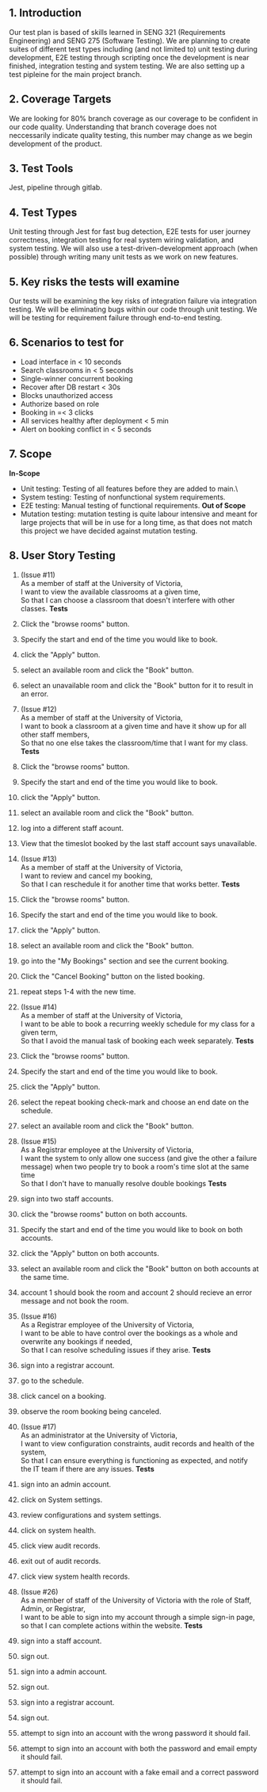 ## 1. Introduction
Our test plan is based of skills learned in SENG 321 (Requirements Engineering) and SENG 275 (Software Testing). We are planning to create suites of different test types including (and not limited to) unit testing during development, E2E testing through scripting once the development is near finished, integration testing and system testing. We are also setting up a test pipleine for the main project branch.

## 2. Coverage Targets
 We are looking for 80% branch coverage as our coverage to be confident in our code quality. Understanding that branch coverage does not neccessarily indicate quality testing, this number may change as we begin development of the product.

## 3. Test Tools
 Jest, pipeline through gitlab.

## 4. Test Types
 Unit testing through Jest for fast bug detection, E2E tests for user journey correctness, integration testing for real system wiring validation, and system testing. We will also use a test-driven-development approach (when possible) through writing many unit tests as we work on new features.

## 5. Key risks the tests will examine
 Our tests will be examining the key risks of integration failure via integration testing. We will be eliminating bugs within our code through unit testing. We will be testing for requirement failure through end-to-end testing.

## 6. Scenarios to test for
- Load interface in < 10 seconds
- Search classrooms in < 5 seconds
- Single-winner concurrent booking
- Recover after DB restart < 30s
- Blocks unauthorized access
- Authorize based on role
- Booking in =< 3 clicks
- All services healthy after deployment < 5 min
- Alert on booking conflict in < 5 seconds

## 7. Scope
**In-Scope**
- Unit testing: Testing of all features before they are added to main.\
- System testing: Testing of nonfunctional system requirements. 
- E2E testing: Manual testing of functional requirements.
**Out of Scope**
- Mutation testing: mutation testing is quite labour intensive and meant for large projects that will be in use for a long time, as that does not match this project we have decided against mutation testing.

## 8. User Story Testing
1.  (Issue #11)\
    As a member of staff at the University of Victoria,\
    I want to view the available classrooms at a given time,\
    So that I can choose a classroom that doesn't interfere with other classes. 
**Tests**
1. Click the "browse rooms" button.
2. Specify the start and end of the time you would like to book.
3. click the "Apply" button.
4. select an available room and click the "Book" button.
5. select an unavailable room and click the "Book" button for it to result in an error. 
    
2.  (Issue #12)\
    As a member of staff at the University of Victoria,\
    I want to book a classroom at a given time and have it show up for all other staff members,\
    So that no one else takes the classroom/time that I want for my class.
**Tests**
1. Click the "browse rooms" button.
2. Specify the start and end of the time you would like to book.
3. click the "Apply" button.
4. select an available room and click the "Book" button.
5. log into a different staff acount.
6. View that the timeslot booked by the last staff account says unavailable.

3.  (Issue #13)\
    As a member of staff at the University of Victoria,\
    I want to review and cancel my booking,\
    So that I can reschedule it for another time that works better.
**Tests**
1. Click the "browse rooms" button.
2. Specify the start and end of the time you would like to book.
3. click the "Apply" button.
4. select an available room and click the "Book" button.
5. go into the "My Bookings" section and see the current booking.
6. Click the "Cancel Booking" button on the listed booking.
7. repeat steps 1-4 with the new time.

4.  (Issue #14)\
    As a member of staff at the University of Victoria,\
    I want to be able to book a recurring weekly schedule for my class for a given term,\
    So that I avoid the manual task of booking each week separately.
**Tests**
1. Click the "browse rooms" button.
2. Specify the start and end of the time you would like to book.
3. click the "Apply" button.
4. select the repeat booking check-mark and choose an end date on the schedule.
5. select an available room and click the "Book" button.

5.  (Issue #15)\
    As a Registrar employee at the University of Victoria,\
    I want the system to only allow one success (and give the other a failure message) when two people try to book a room's time slot at the same time\
    So that I don't have to manually resolve double bookings
**Tests**
1. sign into two staff accounts.
2. click the "browse rooms" button on both accounts.
2. Specify the start and end of the time you would like to book on both accounts.
3. click the "Apply" button on both accounts.
4. select an available room and click the "Book" button on both accounts at the same time.
5. account 1 should book the room and account 2 should recieve an error message and not book the room.

6.  (Issue #16)\
    As a Registrar employee of the University of Victoria,\
    I want to be able to have control over the bookings as a whole and overwrite any bookings if needed,\
    So that I can resolve scheduling issues if they arise.
**Tests**
1.  sign into a registrar account.
2. go to the schedule.
3. click cancel on a booking.
4. observe the room booking being canceled.

7.  (Issue #17)\
    As an administrator at the University of Victoria,\
    I want to view configuration constraints, audit records and health of the system,\
    So that I can ensure everything is functioning as expected, and notify the IT team if there are any issues.
**Tests**
1.  sign into an admin account.
2. click on System settings.
3. review configurations and system settings.
4. click on system health.
5. click view audit records.
6. exit out of audit records.
7. click view system health records.

8.  (Issue #26)\
    As a member of staff of the University of Victoria with the role of Staff, Admin, or Registrar,\
    I want to be able to sign into my account through a simple sign-in page,\
    so that I can complete actions within the website.
**Tests**
1. sign into a staff account.
2. sign out.
3. sign into a admin account.
4. sign out.
5. sign into a registrar account.
6. sign out.
7. attempt to sign into an account with the wrong password it should fail.
8. attempt to sign into an account with both the password and email empty it should fail.
9. attempt to sign into an account with a fake email and a correct password it should fail.








